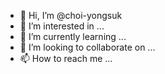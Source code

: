- 👋 Hi, I’m @choi-yongsuk
- 👀 I’m interested in ...
- 🌱 I’m currently learning ...
- 💞️ I’m looking to collaborate on ...
- 📫 How to reach me ...

<!---
choi-yongsuk/choi-yongsuk is a ✨ special ✨ repository because its `README.md` (this file) appears on your GitHub profile.
You can click the Preview link to take a look at your changes.
--->
